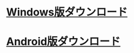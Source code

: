 # [Windows版ダウンロード](https://github.com/legisters-game/FightingCharacters/releases/tag/Windows%E7%89%88)
# [Android版ダウンロード](https://github.com/legisters-game/FightingCharacters/releases/tag/Android%E7%89%88)
